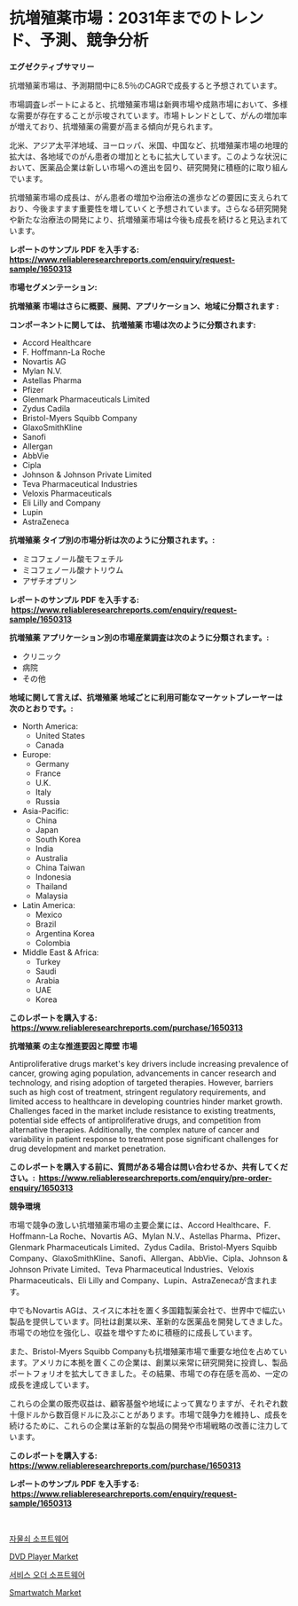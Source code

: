 <p><h1>抗増殖薬市場：2031年までのトレンド、予測、競争分析</h1></p><p><strong>エグゼクティブサマリー</strong></p>
<p><p>抗増殖薬市場は、予測期間中に8.5％のCAGRで成長すると予想されています。</p><p>市場調査レポートによると、抗増殖薬市場は新興市場や成熟市場において、多様な需要が存在することが示唆されています。市場トレンドとして、がんの増加率が増えており、抗増殖薬の需要が高まる傾向が見られます。</p><p>北米、アジア太平洋地域、ヨーロッパ、米国、中国など、抗増殖薬市場の地理的拡大は、各地域でのがん患者の増加とともに拡大しています。このような状況において、医薬品企業は新しい市場への進出を図り、研究開発に積極的に取り組んでいます。</p><p>抗増殖薬市場の成長は、がん患者の増加や治療法の進歩などの要因に支えられており、今後ますます重要性を増していくと予想されています。さらなる研究開発や新たな治療法の開発により、抗増殖薬市場は今後も成長を続けると見込まれています。</p></p>
<p><strong>レポートのサンプル PDF を入手する: <a href="https://www.reliableresearchreports.com/enquiry/request-sample/1650313">https://www.reliableresearchreports.com/enquiry/request-sample/1650313</a></strong></p>
<p><strong>市場セグメンテーション:</strong></p>
<p><strong> 抗増殖薬 市場はさらに概要、展開、アプリケーション、地域に分類されます :</strong></p>
<p><strong>コンポーネントに関しては、 抗増殖薬 市場は次のように分類されます: &nbsp;</strong></p>
<p><ul><li>Accord Healthcare</li><li>F. Hoffmann-La Roche</li><li>Novartis AG</li><li>Mylan N.V.</li><li>Astellas Pharma</li><li>Pfizer</li><li>Glenmark Pharmaceuticals Limited</li><li>Zydus Cadila</li><li>Bristol-Myers Squibb Company</li><li>GlaxoSmithKline</li><li>Sanofi</li><li>Allergan</li><li>AbbVie</li><li>Cipla</li><li>Johnson & Johnson Private Limited</li><li>Teva Pharmaceutical Industries</li><li>Veloxis Pharmaceuticals</li><li>Eli Lilly and Company</li><li>Lupin</li><li>AstraZeneca</li></ul></p>
<p><strong> 抗増殖薬 タイプ別の市場分析は次のように分類されます。:</strong></p>
<p><ul><li>ミコフェノール酸モフェチル</li><li>ミコフェノール酸ナトリウム</li><li>アザチオプリン</li></ul></p>
<p><strong>レポートのサンプル PDF を入手する: &nbsp;<a href="https://www.reliableresearchreports.com/enquiry/request-sample/1650313">https://www.reliableresearchreports.com/enquiry/request-sample/1650313</a></strong></p>
<p><strong> 抗増殖薬 アプリケーション別の市場産業調査は次のように分類されます。:</strong></p>
<p><ul><li>クリニック</li><li>病院</li><li>その他</li></ul></p>
<p><strong>地域に関して言えば、抗増殖薬 地域ごとに利用可能なマーケットプレーヤーは次のとおりです。:</strong></p>
<p><ul>
    <li>
        North America:
        <ul>
            <li>United States</li>
            <li>Canada</li>
        </ul>
    </li>
    <li>
        Europe:
        <ul>
            <li>Germany</li>
            <li>France</li>
            <li>U.K.</li>
            <li>Italy</li>
            <li>Russia</li>
        </ul>
    </li>
    <li>
        Asia-Pacific:
        <ul>
            <li>China</li>
            <li>Japan</li>
            <li>South Korea</li>
            <li>India</li>
            <li>Australia</li>
            <li>China Taiwan</li>
            <li>Indonesia</li>
            <li>Thailand</li>
            <li>Malaysia</li>
        </ul>
    </li>
    <li>
        Latin America:
        <ul>
            <li>Mexico</li>
            <li>Brazil</li>
            <li>Argentina Korea</li>
            <li>Colombia</li>
        </ul>
    </li>
    <li>
        Middle East & Africa:
        <ul>
            <li>Turkey</li>
            <li>Saudi</li>
            <li>Arabia</li>
            <li>UAE</li>
            <li>Korea</li>
        </ul>
    </li>
    </ul></p>
<p><strong>このレポートを購入する: &nbsp;<a href="https://www.reliableresearchreports.com/purchase/1650313">https://www.reliableresearchreports.com/purchase/1650313</a></strong></p>
<p><strong>抗増殖薬 の主な推進要因と障壁 市場</strong></p>
<p><p>Antiproliferative drugs market's key drivers include increasing prevalence of cancer, growing aging population, advancements in cancer research and technology, and rising adoption of targeted therapies. However, barriers such as high cost of treatment, stringent regulatory requirements, and limited access to healthcare in developing countries hinder market growth. Challenges faced in the market include resistance to existing treatments, potential side effects of antiproliferative drugs, and competition from alternative therapies. Additionally, the complex nature of cancer and variability in patient response to treatment pose significant challenges for drug development and market penetration.</p></p>
<p><strong>このレポートを購入する前に、質問がある場合は問い合わせるか、共有してください。:&nbsp; <a href="https://www.reliableresearchreports.com/enquiry/pre-order-enquiry/1650313">https://www.reliableresearchreports.com/enquiry/pre-order-enquiry/1650313</a></strong></p>
<p><strong>競争環境</strong></p>
<p><p>市場で競争の激しい抗増殖薬市場の主要企業には、Accord Healthcare、F. Hoffmann-La Roche、Novartis AG、Mylan N.V.、Astellas Pharma、Pfizer、Glenmark Pharmaceuticals Limited、Zydus Cadila、Bristol-Myers Squibb Company、GlaxoSmithKline、Sanofi、Allergan、AbbVie、Cipla、Johnson & Johnson Private Limited、Teva Pharmaceutical Industries、Veloxis Pharmaceuticals、Eli Lilly and Company、Lupin、AstraZenecaが含まれます。</p><p>中でもNovartis AGは、スイスに本社を置く多国籍製薬会社で、世界中で幅広い製品を提供しています。同社は創業以来、革新的な医薬品を開発してきました。市場での地位を強化し、収益を増やすために積極的に成長しています。</p><p>また、Bristol-Myers Squibb Companyも抗増殖薬市場で重要な地位を占めています。アメリカに本拠を置くこの企業は、創業以来常に研究開発に投資し、製品ポートフォリオを拡大してきました。その結果、市場での存在感を高め、一定の成長を達成しています。</p><p>これらの企業の販売収益は、顧客基盤や地域によって異なりますが、それぞれ数十億ドルから数百億ドルに及ぶことがあります。市場で競争力を維持し、成長を続けるために、これらの企業は革新的な製品の開発や市場戦略の改善に注力しています。</p></p>
<p><strong>このレポートを購入する: &nbsp; <a href="https://www.reliableresearchreports.com/purchase/1650313">https://www.reliableresearchreports.com/purchase/1650313</a></strong></p>
<p><strong>レポートのサンプル PDF を入手する: &nbsp;<a href="https://www.reliableresearchreports.com/enquiry/request-sample/1650313">https://www.reliableresearchreports.com/enquiry/request-sample/1650313</a></strong><strong></strong></p>
<p>&nbsp;</p>
<p><p><a href="https://github.com/TimmyMann6767/Market-Research-Report-List-1/blob/main/79108339417.md">자물쇠 소프트웨어</a></p><p><a href="https://github.com/peachesmcdowel1/Market-Research-Report-List-2/blob/main/dvd-player-market.md">DVD Player Market</a></p><p><a href="https://github.com/JeromeRtyau89966/Market-Research-Report-List-1/blob/main/53713359418.md">서비스 오더 소프트웨어</a></p><p><a href="https://github.com/edytherolanlouisejk1miz0wig/Market-Research-Report-List-1/blob/main/smartwatch-market.md">Smartwatch Market</a></p></p>
